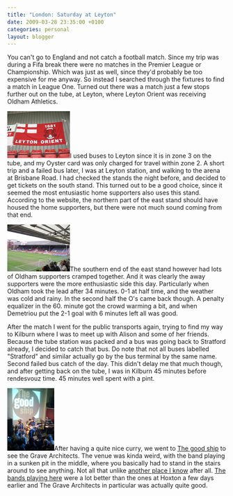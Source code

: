 ```yaml
---
title: "London: Saturday at Leyton"
date: 2009-03-28 23:35:00 +0100
categories: personal
layout: blogger
---
```


You can't go to England and not catch a football match. Since my trip was during
a Fifa break there were no matches in the Premier League or Championship. Which
was just as well, since they'd probably be too expensive for me anyway. So
instead I searched through the fixtures to find a match in League One. Turned
out there was a match just a few stops further out on the tube, at Leyton, where
Leyton Orient was receiving Oldham Athletics.

![Orients banner](/static/images/backfill/london/P1030690.jpg)I used buses to
Leyton since it is in zone 3 on the tube, and my Oyster card was only charged
for travel within zone 2. A short trip and a failed bus later, I was at Leyton
station, and walking to the arena at Brisbane Road. I had checked the stands the
night before, and decided to get tickets on the south stand. This turned out to
be a good choice, since it seemed the most entusiastic home supporters also uses
this stand. According to the website, the northern part of the east stand should
have housed the home supporters, but there were not much sound coming from that
end.

![Stands](/static/images/backfill/london/P1030691.jpg)The southern end of the
east stand however had lots of Oldham supporters cramped together. And it was
clearly the away supporters were the more enthusiastic side this day.
Particularly when Oldham took the lead after 34 minutes. 0-1 at half time, and
the weather was cold and rainy. In the second half the O's came back though. A
penalty equalizer in the 60. minute got the crowd warming a bit, and when
Demetriou put the 2-1 goal with 6 minutes left all was good.

After the match I went for the public transports again, trying to find my way to
Kilburn where I was to meet up with Alison and some of her friends. Because the
tube station was packed and a bus was going back to Stratford already, I decided
to catch that bus. Do note that not all buses labelled "Stratford" and similar
actually go by the bus terminal by the same name. Second failed bus catch of the
day. This didn't delay me that much though, and after getting back on the tube,
I was in Kilburn 45 minutes before rendesvouz time. 45 minutes well spent with a
pint.

![The Good Ship](/static/images/backfill/london/Bilde052.jpg)After having a
quite nice curry, we went to [The good ship](http://www.thegoodship.co.uk/) to
see the Grave Architects. The venue was kinda weird, with the band playing in a
sunken pit in the middle, where you basically had to stand in the stairs around
to see anything. Not all that unlike
[another place I know](http://www.blarock.no/) after all.
[The bands playing here](http://www.last.fm/event/960574) were a lot better than
the ones at Hoxton a few days earlier and The Grave Architects in particular was
actually quite good.
